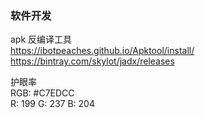 ### 软件开发  

apk 反编译工具  
https://ibotpeaches.github.io/Apktool/install/  
https://bintray.com/skylot/jadx/releases  

护眼率  
RGB: #C7EDCC  
R: 199  G: 237  B: 204    


